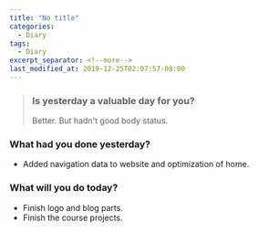 ```yaml
---
title: "No title"
categories:
  - Diary
tags:
  - Diary
excerpt_separator: <!--more-->
last_modified_at: 2019-12-25T02:07:57-08:00
---
```

> ### Is yesterday a valuable day for you?
> Better. But hadn't good body status.
<!--more-->


### What had you done yesterday?

* Added navigation data to website and optimization of home.

### What will you do today?

- Finish logo and blog parts.
- Finish the course projects.
